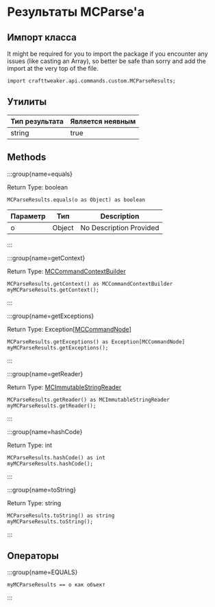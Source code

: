 # Результаты MCParse'а

## Импорт класса

It might be required for you to import the package if you encounter any issues (like casting an Array), so better be safe than sorry and add the import at the very top of the file.
```zenscript
import crafttweaker.api.commands.custom.MCParseResults;
```


## Утилиты

| Тип результата | Является неявным |
| -------------- | ---------------- |
| string         | true             |

## Methods

:::group{name=equals}

Return Type: boolean

```zenscript
MCParseResults.equals(o as Object) as boolean
```

| Параметр | Тип    | Description             |
| -------- | ------ | ----------------------- |
| o        | Object | No Description Provided |


:::

:::group{name=getContext}

Return Type: [MCCommandContextBuilder](/vanilla/api/commands/custom/MCCommandContextBuilder)

```zenscript
MCParseResults.getContext() as MCCommandContextBuilder
myMCParseResults.getContext();
```

:::

:::group{name=getExceptions}

Return Type: Exception[[MCCommandNode](/vanilla/api/commands/custom/MCCommandNode)]

```zenscript
MCParseResults.getExceptions() as Exception[MCCommandNode]
myMCParseResults.getExceptions();
```

:::

:::group{name=getReader}

Return Type: [MCImmutableStringReader](/vanilla/api/commands/custom/MCImmutableStringReader)

```zenscript
MCParseResults.getReader() as MCImmutableStringReader
myMCParseResults.getReader();
```

:::

:::group{name=hashCode}

Return Type: int

```zenscript
MCParseResults.hashCode() as int
myMCParseResults.hashCode();
```

:::

:::group{name=toString}

Return Type: string

```zenscript
MCParseResults.toString() as string
myMCParseResults.toString();
```

:::


## Операторы

:::group{name=EQUALS}

```zenscript
myMCParseResults == o как объект
```

:::


